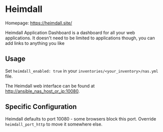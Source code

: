 # Heimdall

Homepage: <https://heimdall.site/>

Heimdall Application Dashboard is a dashboard for all your web applications. It doesn't need to be limited to applications though, you can add links to anything you like

## Usage

Set `heimdall_enabled: true` in your `inventories/<your_inventory>/nas.yml` file.

The Heimdall web interface can be found at <http://ansible_nas_host_or_ip:10080>.

## Specific Configuration

Heimdall defaults to port 10080 - some browsers block this port. Override `heimdall_port_http` to move it somewhere else.
